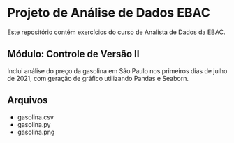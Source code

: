 # Projeto de Análise de Dados EBAC

Este repositório contém exercícios do curso de Analista de Dados da EBAC.

## Módulo: Controle de Versão II

Inclui análise do preço da gasolina em São Paulo nos primeiros dias de julho de 2021, com geração de gráfico utilizando Pandas e Seaborn.

## Arquivos
- gasolina.csv
- gasolina.py
- gasolina.png

